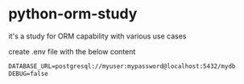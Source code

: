 # python-orm-study
it's a study for ORM capability with various use cases

create .env file with the below content
```txt
DATABASE_URL=postgresql://myuser:mypassword@localhost:5432/mydb
DEBUG=false
```
